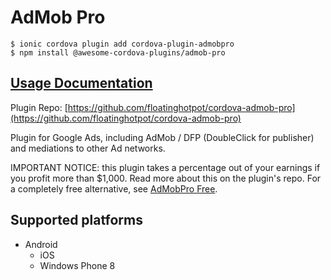 # AdMob Pro

```
$ ionic cordova plugin add cordova-plugin-admobpro
$ npm install @awesome-cordova-plugins/admob-pro
```

## [Usage Documentation](https://danielsogl.gitbook.io/awesome-cordova-plugins/plugins/admob-pro/)

Plugin Repo: [https://github.com/floatinghotpot/cordova-admob-pro](https://github.com/floatinghotpot/cordova-admob-pro)

Plugin for Google Ads, including AdMob / DFP (DoubleClick for publisher) and mediations to other Ad networks.

IMPORTANT NOTICE: this plugin takes a percentage out of your earnings if you profit more than $1,000. Read more about this on the plugin's repo. For a completely free alternative, see [AdMobPro Free](../admob-free).

## Supported platforms

- Android
  - iOS
  - Windows Phone 8
  


